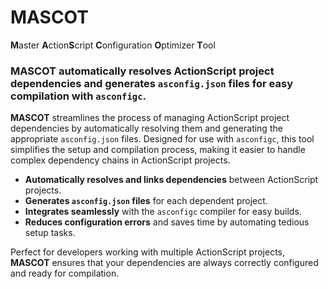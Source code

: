 # MASCOT
**M**aster **A**ction**S**cript **C**onfiguration **O**ptimizer **T**ool
### MASCOT automatically resolves ActionScript project dependencies and generates `asconfig.json` files for easy compilation with `asconfigc`.

**MASCOT** streamlines the process of managing ActionScript project dependencies by automatically resolving them and generating the appropriate `asconfig.json` files. Designed for use with `asconfigc`, this tool simplifies the setup and compilation process, making it easier to handle complex dependency chains in ActionScript projects.

- **Automatically resolves and links dependencies** between ActionScript projects.
- **Generates `asconfig.json` files** for each dependent project.
- **Integrates seamlessly** with the `asconfigc` compiler for easy builds.
- **Reduces configuration errors** and saves time by automating tedious setup tasks.

Perfect for developers working with multiple ActionScript projects, **MASCOT** ensures that your dependencies are always correctly configured and ready for compilation.

